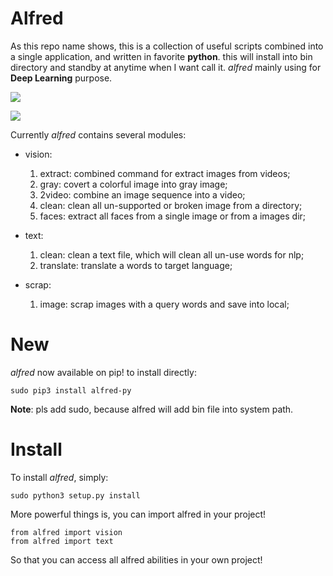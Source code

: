 # Alfred
As this repo name shows, this is a collection of useful scripts combined into a single application, and written in favorite **python**. this will install into bin directory and standby at anytime when I want call it.
*alfred* mainly using for **Deep Learning** purpose.

![](https://i.loli.net/2018/02/05/5a77dd1e89e69.png)

![](https://i.loli.net/2018/02/05/5a77dd331bcb3.png)



Currently *alfred* contains several modules:

- vision:
  1. extract: combined command for extract images from videos;
  2. gray: covert a colorful image into gray image;
  3. 2video: combine an image sequence into a video;
  4. clean: clean all un-supported or broken image from a directory;
  5. faces: extract all faces from a single image or from a images dir;

- text:
  1. clean: clean a text file, which will clean all un-use words for nlp;
  2. translate: translate a words to target language;

- scrap:
  1. image: scrap images with a query words and save into local;


# New
*alfred* now available on pip! to install directly:

```angular2html
sudo pip3 install alfred-py
```
**Note**: pls add sudo, because alfred will add bin file into system path.

# Install
To install *alfred*, simply:

```
sudo python3 setup.py install
```
More powerful things is, you can import alfred in your project!

```
from alfred import vision
from alfred import text
```
So that you can access all alfred abilities in your own project!
